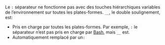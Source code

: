 Le `:` séparateur ne fonctionne pas avec des touches hiérarchiques variables de l’environnement sur toutes les plates-formes. `__`, le double soulignement, est:

* Pris en charge par toutes les plates-formes. Par exemple, `:` le séparateur n’est pas pris en charge par [Bash](https://linuxhint.com/bash-environment-variables/), mais `__` est.
* Automatiquement remplacé par un`:`